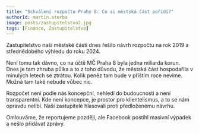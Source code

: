 ```yaml
---
title: "Schválení rozpočtu Prahy 8: Co si městská část pořídí?"
authorId: martin.sterba
image: posts/zastupitelstvo2.jpg
tags: [Finance, Zastupitelstvo]
---
```


Zastupitelstvo naší městské části dnes řešilo návrh rozpočtu na rok 2019 a střednědobého výhledu do roku 2024.

Není tomu tak dávno, co na účtě MČ Praha 8 byla jedna miliarda korun. Dnes je tam zhruba půlka a to z toho důvodu, že městská část hospodařila v minulých letech se ztrátou. Kolik peněz tam bude v příštím roce nevíme. Možná tam také nebude vůbec nic.

Rozpočet není podle nás koncepční, nehledí do budoucnosti a není transparentní. Kde není koncepce, je prostor pro klientelismus, a to se nám opravdu nelíbí. Naši zastupitelé hlasovali proti předloženému návrhu.

Omlouváme, že reportujeme později, ale Facebook postihl masivní výpadek a nešlo přidávat zprávy.
